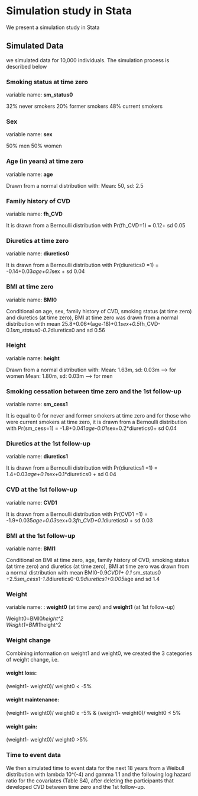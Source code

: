 # Simulation study in Stata

We present a simulation study in Stata

## Simulated Data

we simulated data for 10,000 individuals. The simulation process is described below

### Smoking status at time zero
variable name: **sm_status0** 

32% never smokers
20% former smokers
48% current smokers

### Sex
variable name: **sex**

50% men
50% women

### Age (in years) at time zero
variable name: **age**

Drawn from a normal distribution with: Mean: 50, sd: 2.5

###  Family history of CVD
variable name: **fh_CVD**

It is drawn from a Bernoulli distribution with 
Pr(fh_CVD=1) = 0.12+ sd 0.05

###  Diuretics at time zero
variable name: **diuretics0**

It is drawn from a Bernoulli distribution with 
Pr(diuretics0 =1) = -0.14+0.03*age+0.1*sex + sd 0.04

### BMI at time zero
variable name: **BMI0**

Conditional on age, sex, family history of CVD, smoking status (at time zero) and diuretics (at time zero), BMI at time zero was drawn from a normal distribution with mean 25.8+0.06*(age-18)+0.1*sex+0.5*fh_CVD-0.1*sm_status0-0.2*diuretics0 and sd 0.56

### Height 
variable name: **height**

Drawn from a normal distribution with: 
Mean: 1.63m, sd: 0.03m --> for women
Mean: 1.80m, sd: 0.03m --> for men

### Smoking cessation between time zero and the 1st follow-up
variable name: **sm_cess1**

It is equal to 0 for never and former smokers at time zero and for those who were current smokers at time zero, it is drawn from a Bernoulli distribution with 
Pr(sm_cess=1) = -1.8+0.041*age-0.01*sex+0.2*diuretics0+ sd 0.04

### Diuretics at the 1st follow-up
variable name: **diuretics1**

It is drawn from a Bernoulli distribution with 
Pr(diuretics1 =1) = 1.4+0.03*age+0.1*sex+0.1*diuretics0 + sd 0.04
	
### CVD at the 1st follow-up
variable name: **CVD1**

It is drawn from a Bernoulli distribution with 
Pr(CVD1 =1) = -1.9+0.035*age+0.03*sex+0.3*fh_CVD+0.1*diuretics0 + sd 0.03

### BMI at the 1st follow-up
variable name: **BMI1**

Conditional on BMI at time zero, age, family history of CVD, smoking status (at time zero) and diuretics (at time zero), BMI at time zero was drawn from a normal distribution with mean 
BMI0-0.9*CVD1+ 0.1* sm_status0 +2.5*sm_cess1-1.8*diuretics0-0.9*diuretics1+0.005*age and sd 1.4

### Weight
variable name: : **weight0** (at time zero) and **weight1** (at 1st follow-up)

Weight0=BMI0*height^2   
Weight1=BMI1*height^2

### Weight change
Combining information on weight1 and weight0, we created the 3 categories of weight change, i.e.
#### weight loss:
(weight1- weight0)/ weight0 < -5%

#### weight maintenance: 
(weight1- weight0)/ weight0 ≥ -5% & (weight1- weight0)/ weight0 ≤ 5%

#### weight gain:
(weight1- weight0)/ weight0 >5%

### Time to event data
We then simulated time to event data for the next 18 years from a Weibull distribution with lambda 10^(-4) and gamma 1.1 and the following log hazard ratio for the covariates (Table S4), after deleting the participants that developed CVD between time zero and the 1st follow-up.
